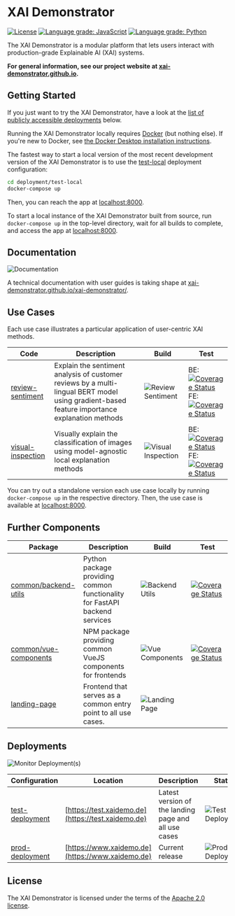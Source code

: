 # XAI Demonstrator
[![License](https://img.shields.io/badge/License-Apache%202.0-blue.svg)](https://opensource.org/licenses/Apache-2.0)
[![Language grade: JavaScript](https://img.shields.io/lgtm/grade/javascript/g/XAI-Demonstrator/xai-demonstrator.svg?logo=lgtm&logoWidth=18)](https://lgtm.com/projects/g/XAI-Demonstrator/xai-demonstrator/context:javascript)
[![Language grade: Python](https://img.shields.io/lgtm/grade/python/g/XAI-Demonstrator/xai-demonstrator.svg?logo=lgtm&logoWidth=18)](https://lgtm.com/projects/g/XAI-Demonstrator/xai-demonstrator/context:python)

The XAI Demonstrator is a modular platform that lets users interact with production-grade Explainable AI (XAI) systems.

**For general information, see our project website at [xai-demonstrator.github.io](https://xai-demonstrator.github.io/).**

## Getting Started
If you just want to try the XAI Demonstrator, have a look at the [list of publicly accessible deployments](#deployments) below.

Running the XAI Demonstrator locally requires [Docker](https://www.docker.com/) (but nothing else).
If you're new to Docker, see [the Docker Desktop installation instructions](https://www.docker.com/products/docker-desktop).

The fastest way to start a local version of the most recent development version of the XAI Demonstrator is to
use the [test-local](./deployment/test-local) deployment configuration:
```bash
cd deployment/test-local
docker-compose up
```
Then, you can reach the app at [localhost:8000](http://localhost:8000/).

To start a local instance of the XAI Demonstrator built from source,
run `docker-compose up` in the top-level directory, wait for all builds to complete,
and access the app at [localhost:8000](http://localhost:8000/).

## Documentation
![Documentation](https://github.com/XAI-Demonstrator/xai-demonstrator/workflows/Documentation/badge.svg?branch=master)

A technical documentation with user guides is taking shape at [xai-demonstrator.github.io/xai-demonstrator/](https://xai-demonstrator.github.io/xai-demonstrator/).

## Use Cases
Each use case illustrates a particular application of user-centric XAI methods.

Code | Description | Build | Test
-----|-------------|-------|-----
[review-sentiment](/review-sentiment) | Explain the sentiment analysis of customer reviews by a multi-lingual BERT model using gradient-based feature importance explanation methods | ![Review Sentiment](https://github.com/XAI-Demonstrator/xai-demonstrator/workflows/Review%20Sentiment/badge.svg?branch=master) | BE: [![Coverage Status](https://coveralls.io/repos/github/XAI-Demonstrator/xai-demonstrator/badge.svg?branch=x-cov-sentiment-backend)](https://coveralls.io/github/XAI-Demonstrator/xai-demonstrator?branch=x-cov-sentiment-backend)<br />FE: [![Coverage Status](https://coveralls.io/repos/github/XAI-Demonstrator/xai-demonstrator/badge.svg?branch=x-cov-sentiment-frontend)](https://coveralls.io/github/XAI-Demonstrator/xai-demonstrator?branch=x-cov-sentiment-frontend)
[visual-inspection](/visual-inspection) | Visually explain the classification of images using model-agnostic local explanation methods | ![Visual Inspection](https://github.com/XAI-Demonstrator/xai-demonstrator/workflows/Visual%20Inspection/badge.svg?branch=master) | BE: [![Coverage Status](https://coveralls.io/repos/github/XAI-Demonstrator/xai-demonstrator/badge.svg?branch=x-cov-inspection-backend)](https://coveralls.io/github/XAI-Demonstrator/xai-demonstrator?branch=x-cov-inspection-backend)<br />FE: [![Coverage Status](https://coveralls.io/repos/github/XAI-Demonstrator/xai-demonstrator/badge.svg?branch=x-cov-inspection-frontend)](https://coveralls.io/github/XAI-Demonstrator/xai-demonstrator?branch=x-cov-inspection-frontend)

You can try out a standalone version each use case locally by running `docker-compose up` in the respective directory.
Then, the use case is available at [localhost:8000](http://localhost:8000/).

## Further Components

Package | Description | Build | Test
--------|-------------|-------|------
[common/backend-utils](/common/backend-utils) | Python package providing common functionality for FastAPI backend services | ![Backend Utils](https://github.com/XAI-Demonstrator/xai-demonstrator/workflows/Backend%20Utils/badge.svg?branch=master) | [![Coverage Status](https://coveralls.io/repos/github/XAI-Demonstrator/xai-demonstrator/badge.svg?branch=x-cov-backend-utils)](https://coveralls.io/github/XAI-Demonstrator/xai-demonstrator?branch=x-cov-backend-utils)
[common/vue-components](/common/vue-components) | NPM package providing common VueJS components for frontends | ![Vue Components](https://github.com/XAI-Demonstrator/xai-demonstrator/workflows/Vue%20Components/badge.svg?branch=master) | [![Coverage Status](https://coveralls.io/repos/github/XAI-Demonstrator/xai-demonstrator/badge.svg?branch=x-cov-vue-components)](https://coveralls.io/github/XAI-Demonstrator/xai-demonstrator?branch=x-cov-vue-components)
[landing-page](/landing-page) | Frontend that serves as a common entry point to all use cases. | ![Landing Page](https://github.com/XAI-Demonstrator/xai-demonstrator/workflows/Landing%20Page/badge.svg?branch=master) | 

## Deployments
 ![Monitor Deployment(s)](https://github.com/XAI-Demonstrator/xai-demonstrator/workflows/Monitor%20Deployment(s)/badge.svg)

Configuration | Location | Description | Status
--------------|----------|-------------|-------
[test-deployment](/deployment/test-deployment) | [https://test.xaidemo.de](https://test.xaidemo.de) | Latest version of the landing page and all use cases | ![Test Deployment](https://github.com/XAI-Demonstrator/xai-demonstrator/workflows/Test%20Deployment/badge.svg?branch=master)
[prod-deployment](/deployment/prod-deployment) | [https://www.xaidemo.de](https://www.xaidemo.de) | Current release | ![Prod Deployment](https://github.com/XAI-Demonstrator/xai-demonstrator/workflows/Prod%20Deployment/badge.svg?branch=master)


## License
The XAI Demonstrator is licensed under the terms of the [Apache 2.0 license](LICENSE).
